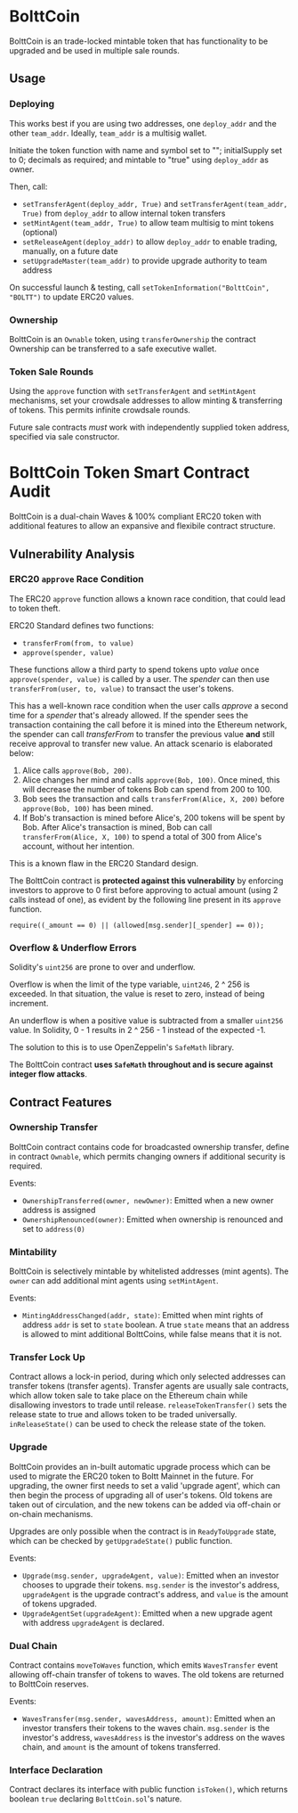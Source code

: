 # BolttCoin

BolttCoin is an trade-locked mintable token that has functionality to be upgraded and be used in multiple sale rounds.

## Usage

### Deploying

This works best if you are using two addresses, one `deploy_addr` and the other `team_addr`. Ideally, `team_addr` is a multisig wallet.

Initiate the token function with name and symbol set to ""; initialSupply set to 0; decimals as required; and mintable to "true" using `deploy_addr` as owner.

Then, call:
* `setTransferAgent(deploy_addr, True)` and `setTransferAgent(team_addr, True)` from `deploy_addr` to allow internal token transfers
* `setMintAgent(team_addr, True)` to allow team multisig to mint tokens (optional)
* `setReleaseAgent(deploy_addr)` to allow `deploy_addr` to enable trading, manually, on a future date
* `setUpgradeMaster(team_addr)` to provide upgrade authority to team address

On successful launch & testing, call `setTokenInformation("BolttCoin", "BOLTT")` to update ERC20 values.

### Ownership

BolttCoin is an `Ownable` token, using `transferOwnership` the contract Ownership can be transferred to a safe executive wallet.

### Token Sale Rounds

Using the `approve` function with `setTransferAgent` and `setMintAgent` mechanisms, set your crowdsale addresses to allow minting & transferring of tokens. This permits infinite crowdsale rounds.

Future sale contracts _must_ work with independently supplied token address, specified via sale constructor.

# BolttCoin Token Smart Contract Audit

BolttCoin is a dual-chain Waves & 100% compliant ERC20 token with additional features to allow an expansive and flexibile contract structure.

## Vulnerability Analysis

### ERC20 `approve` Race Condition

The ERC20 `approve` function allows a known race condition, that could lead to token theft.

ERC20 Standard defines two functions:

* `transferFrom(from, to value)`
* `approve(spender, value)`

These functions allow a third party to spend tokens upto *value* once `approve(spender, value)` is called by a user. The *spender* can then use `transferFrom(user, to, value)` to transact the user's tokens.

This has a well-known race condition when the user calls *approve* a second time for a *spender* that's already allowed. If the spender sees the transaction containing the call before it is mined into the Ethereum network, the spender can call *transferFrom* to transfer the previous value **and** still receive approval to transfer new value. An attack scenario is elaborated below:

1. Alice calls `approve(Bob, 200)`.
2. Alice changes her mind and calls `approve(Bob, 100)`. Once mined, this will decrease the number of tokens Bob can spend from 200 to 100.
3. Bob sees the transaction and calls `transferFrom(Alice, X, 200)` before `approve(Bob, 100)` has been mined.
4. If Bob's transaction is mined before Alice's, 200 tokens will be spent by Bob. After Alice's transaction is mined, Bob can call `transferFrom(Alice, X, 100)` to spend a total of 300 from Alice's account, without her intention.

This is a known flaw in the ERC20 Standard design.

The BolttCoin contract is **protected against this vulnerability** by enforcing investors to approve to 0 first before approving to actual amount (using 2 calls instead of one), as evident by the following line present in its `approve` function.

`require((_amount == 0) || (allowed[msg.sender][_spender] == 0));`

### Overflow & Underflow Errors

Solidity's `uint256` are prone to over and underflow.

Overflow is when the limit of the type variable, `uint246`, 2 ^ 256 is exceeded. In that situation, the value is reset to zero, instead of being increment.

An underflow is when a positive value is subtracted from a smaller `uint256` value. In Solidity, 0 - 1 results in 2 ^ 256 - 1 instead of the expected -1.

The solution to this is to use OpenZeppelin's `SafeMath` library.

The BolttCoin contract **uses `SafeMath` throughout and is secure against integer flow attacks**.

## Contract Features

### Ownership Transfer

BolttCoin contract contains code for broadcasted ownership transfer, define in contract `Ownable`, which permits changing owners if additional security is required.

Events:

* `OwnershipTransferred(owner, newOwner)`: Emitted when a new owner address is assigned
* `OwnershipRenounced(owner)`: Emitted when ownership is renounced and set to `address(0)`

### Mintability

BolttCoin is selectively mintable by whitelisted addresses (mint agents). The `owner` can add additional mint agents using `setMintAgent`.

Events:

* `MintingAddressChanged(addr, state)`: Emitted when mint rights of address `addr` is set to `state` boolean. A true `state` means that an address is allowed to mint additional BolttCoins, while false means that it is not.

### Transfer Lock Up

Contract allows a lock-in period, during which only selected addresses can transfer tokens (transfer agents). Transfer agents are usually sale contracts, which allow token sale to take place on the Ethereum chain while disallowing investors to trade until release. `releaseTokenTransfer()` sets the release state to true and allows token to be traded universally. `inReleaseState()` can be used to check the release state of the token.

### Upgrade

BolttCoin provides an in-built automatic upgrade process which can be used to migrate the ERC20 token to Boltt Mainnet in the future. For upgrading, the owner first needs to set a valid 'upgrade agent', which can then begin the process of upgrading all of user's tokens. Old tokens are taken out of circulation, and the new tokens can be added via off-chain or on-chain mechanisms.

Upgrades are only possible when the contract is in `ReadyToUpgrade` state, which can be checked by `getUpgradeState()` public function.

Events:

* `Upgrade(msg.sender, upgradeAgent, value)`: Emitted when an investor chooses to upgrade their tokens. `msg.sender` is the investor's address, `upgradeAgent` is the upgrade contract's address, and `value` is the amount of tokens upgraded.
* `UpgradeAgentSet(upgradeAgent)`: Emitted when a new upgrade agent with address `upgradeAgent` is declared.

### Dual Chain

Contract contains `moveToWaves` function, which emits `WavesTransfer` event allowing off-chain transfer of tokens to waves. The old tokens are returned to BolttCoin reserves.

Events:

* `WavesTransfer(msg.sender, wavesAddress, amount)`: Emitted when an investor transfers their tokens to the waves chain. `msg.sender` is the investor's address, `wavesAddress` is the investor's address on the waves chain, and `amount` is the amount of tokens transferred.

### Interface Declaration

Contract declares its interface with public function `isToken()`, which returns boolean `true` declaring `BolttCoin.sol`'s nature.
